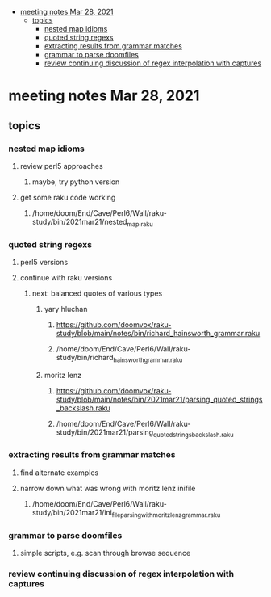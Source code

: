 - [meeting notes Mar 28, 2021](#org77e4440)
  - [topics](#orgc197c2d)
    - [nested map idioms](#org1573c82)
    - [quoted string regexs](#orgac2d8c9)
    - [extracting results from grammar matches](#org6574a51)
    - [grammar to parse doomfiles](#orge4ab24f)
    - [review continuing discussion of regex interpolation with captures](#orga39a30f)


<a id="org77e4440"></a>

# meeting notes Mar 28, 2021


<a id="orgc197c2d"></a>

## topics


<a id="org1573c82"></a>

### nested map idioms

1.  review perl5 approaches

    1.  maybe, try python version

2.  get some raku code working

    1.  /home/doom/End/Cave/Perl6/Wall/raku-study/bin/2021mar21/nested<sub>map.raku</sub>


<a id="orgac2d8c9"></a>

### quoted string regexs

1.  perl5 versions

2.  continue with raku versions

    1.  next: balanced quotes of various types
    
        1.  yary hluchan
        
            1.  <https://github.com/doomvox/raku-study/blob/main/notes/bin/richard_hainsworth_grammar.raku>
            
            2.  /home/doom/End/Cave/Perl6/Wall/raku-study/bin/richard<sub>hainsworth</sub><sub>grammar.raku</sub>
        
        2.  moritz lenz
        
            1.  <https://github.com/doomvox/raku-study/blob/main/notes/bin/2021mar21/parsing_quoted_strings_backslash.raku>
            
            2.  /home/doom/End/Cave/Perl6/Wall/raku-study/bin/2021mar21/parsing<sub>quoted</sub><sub>strings</sub><sub>backslash.raku</sub>


<a id="org6574a51"></a>

### extracting results from grammar matches

1.  find alternate examples

2.  narrow down what was wrong with moritz lenz inifile

    1.  /home/doom/End/Cave/Perl6/Wall/raku-study/bin/2021mar21/ini<sub>file</sub><sub>parsing</sub><sub>with</sub><sub>moritz</sub><sub>lenz</sub><sub>grammar.raku</sub>


<a id="orge4ab24f"></a>

### grammar to parse doomfiles

1.  simple scripts, e.g. scan through browse sequence


<a id="orga39a30f"></a>

### review continuing discussion of regex interpolation with captures
